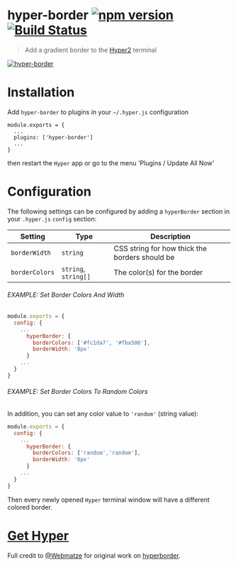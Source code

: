 # hyper-border [![npm version](https://badge.fury.io/js/hyper-border.svg)](https://badge.fury.io/js/hyper-border) [![Build Status](https://travis-ci.org/lacymorrow/hyper-border.svg?branch=master)](https://travis-ci.org/lacymorrow/hyper-border)

> Add a gradient border to the [Hyper2](https://hyper.is/) terminal

[![hyper-border](https://raw.githubusercontent.com/lacymorrow/hyper-border/master/screenshot.png)](https://github.com/lacymorrow/hyper-border)

# Installation

Add `hyper-border` to plugins in your `~/.hyper.js` configuration

````
module.exports = {
  ...
  plugins: ['hyper-border']
  ...
}
````

then restart the `Hyper` app or go to the menu 'Plugins / Update All Now'

# Configuration

The following settings can be configured by adding a `hyperBorder` section in your `.hyper.js` `config` section:

| Setting              | Type                 | Description                                            |
|----------------------|----------------------|--------------------------------------------------------|
| `borderWidth`        | `string`             | CSS string for how thick the borders should be         |
| `borderColors`       | `string`, `string[]` | The color(s) for the border                            |

###### EXAMPLE: Set Border Colors And Width

```javascript
module.exports = {
  config: {
    ...
      hyperBorder: {
        borderColors: ['#fc1da7', '#fba506'],
        borderWidth: '8px'
      }
    ...
  }
}
```

###### EXAMPLE: Set Border Colors To Random Colors

In addition, you can set any color value to `'random'` (string value):

```javascript
module.exports = {
  config: {
    ...
      hyperBorder: {
        borderColors: ['random','random'],
        borderWidth: '8px'
      }
    ...
  }
}
```

Then every newly opened `Hyper` terminal window will have a different colored border.

# [Get Hyper](https://hyper.is/)


Full credit to [@Webmatze](https://github.com/webmatze) for original work on [hyperborder](https://github.com/webmatze/hyperborder).